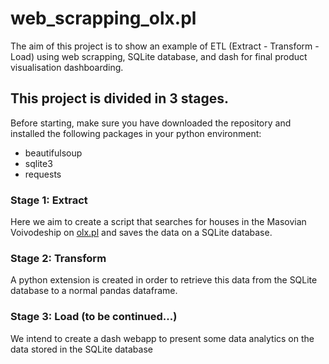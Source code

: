 # web_scrapping_olx.pl

The aim of this project is to show an example of ETL (Extract - Transform - Load) using web scrapping, SQLite database, and dash for final product visualisation dashboarding.

## This project is divided in 3 stages.

Before starting, make sure you have downloaded the repository and installed the following packages in your python environment:
- beautifulsoup
- sqlite3
- requests

### Stage 1: Extract

Here we aim to create a script that searches for houses in the Masovian Voivodeship on [olx.pl](https://www.olx.pl/nieruchomosci/mieszkania/sprzedaz) and saves the data on a SQLite database.

### Stage 2: Transform

A python extension is created in order to retrieve this data from the SQLite database to a normal pandas dataframe.

### Stage 3: Load (to be continued...)

We intend to create a dash webapp to present some data analytics on the data stored in the SQLite database
